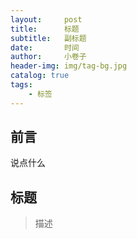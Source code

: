 ```yaml
---
layout:     post  
title:      标题 
subtitle:   副标题
date:       时间
author:     小卷子
header-img: img/tag-bg.jpg
catalog: true
tags:
    - 标签
---
```


## 前言

说点什么


## 标题

>描述

